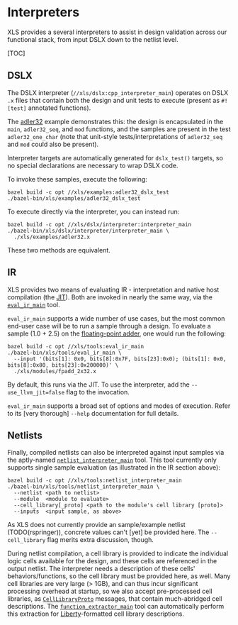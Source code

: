 # Interpreters

XLS provides a several interpreters to assist in design validation across our
functional stack, from input DSLX down to the netlist level.

[TOC]

## DSLX

The DSLX interpreter (`//xls/dslx:cpp_interpreter_main`) operates on
DSLX `.x` files that contain both the design and unit tests to execute (present
as `#![test]` annotated functions).

The [adler32](https://github.com/google/xls/tree/main/xls/examples/adler32.x) example
demonstrates this: the design is encapsulated in the `main`, `adler32_seq`, and
`mod` functions, and the samples are present in the test `adler32_one_char`
(note that unit-style tests/interpretations of `adler32_seq` and `mod` could
also be present).

Interpreter targets are automatically generated for `dslx_test()` targets, so no
special declarations are necessary to wrap DSLX code.

To invoke these samples, execute the following:

```
bazel build -c opt //xls/examples:adler32_dslx_test
./bazel-bin/xls/examples/adler32_dslx_test
```

To execute directly via the interpreter, you can instead run:

```
bazel build -c opt //xls/dslx/interpreter:interpreter_main
./bazel-bin/xls/dslx/interpreter/interpreter_main \
  ./xls/examples/adler32.x
```

These two methods are equivalent.

## IR

XLS provides two means of evaluating IR - interpretation and native host
compilation (the
[JIT](./ir_jit.md)). Both are
invoked in nearly the same way, via the
[`eval_ir_main`](https://github.com/google/xls/tree/main/xls/tools/eval_ir_main.cc) tool.

`eval_ir_main` supports a wide number of use cases, but the most common end-user
case will be to run a sample through a design. To evaluate a sample (1.0 + 2.5)
on the
[floating-point adder](https://github.com/google/xls/tree/main/xls/modules/fpadd_2x32.x),
one would run the following:

```
bazel build -c opt //xls/tools:eval_ir_main
./bazel-bin/xls/tools/eval_ir_main \
  --input '(bits[1]: 0x0, bits[8]:0x7F, bits[23]:0x0); (bits[1]: 0x0, bits[8]:0x80, bits[23]:0x200000)' \
  ./xls/modules/fpadd_2x32.x
```

By default, this runs via the JIT. To use the interpreter, add the
`--use_llvm_jit=false` flag to the invocation.

`eval_ir_main` supports a broad set of options and modes of execution. Refer to
its [very thorough] `--help` documentation for full details.

## Netlists

Finally, compiled netlists can also be interpreted against input samples via the
aptly-named
[`netlist_interpreter_main`](https://github.com/google/xls/tree/main/xls/tools/netlist_interpreter_main.cc)
tool. This tool currently only supports single sample evaluation (as illustrated
in the IR section above):

```
bazel build -c opt //xls/tools:netlist_interpreter_main
./bazel-bin/xls/tools/netlist_interpreter_main \
  --netlist <path to netlist>
  --module  <module to evaluate>
  --cell_library[_proto] <path to the module's cell library [proto]>
  --inputs  <input sample, as above>
```

As XLS does not currently provide an sample/example netlist (TODO(rspringer)),
concrete values can't [yet] be provided here. The `--cell_library` flag merits
extra discussion, though.

During netlist compilation, a cell library is provided to indicate the
individual logic cells available for the design, and these cells are referenced
in the output netlist. The interpreter needs a description of these cells'
behaviors/functions, so the cell library must be provided here, as well. Many
cell libraries are very large (> 1GB), and can thus incur significant processing
overhead at startup, so we also accept pre-processed cell libraries, as
[`CellLibraryProto`](https://github.com/google/xls/tree/main/xls/netlist/netlist.proto)
messages, that contain much-abridged cell descriptions. The
[`function_extractor_main`](https://github.com/google/xls/tree/main/xls/netlist/function_extractor_main.cc)
tool can automatically perform this extraction for
[Liberty](https://www.synopsys.com/community/interoperability-programs/tap-in.html)-formatted
cell library descriptions.
